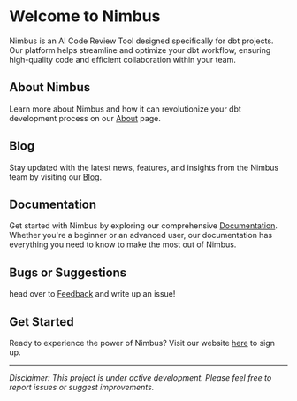 # Welcome to Nimbus

Nimbus is an AI Code Review Tool designed specifically for dbt projects. Our platform helps streamline and optimize your dbt workflow, ensuring high-quality code and efficient collaboration within your team.

## About Nimbus

Learn more about Nimbus and how it can revolutionize your dbt development process on our [About](https://www.getnimbus.bot/about) page.

## Blog

Stay updated with the latest news, features, and insights from the Nimbus team by visiting our [Blog](https://www.getnimbus.bot/blog).

## Documentation

Get started with Nimbus by exploring our comprehensive [Documentation](https://www.docs.getnimbus.bot). Whether you're a beginner or an advanced user, our documentation has everything you need to know to make the most out of Nimbus.

## Bugs or Suggestions
head over to [Feedback](https://github.com/nimbusapp-bot/feedback) and write up an issue!

## Get Started

Ready to experience the power of Nimbus? Visit our website [here](https://www.getnimbus.bot) to sign up.

---

*Disclaimer: This project is under active development. Please feel free to report issues or suggest improvements.*
